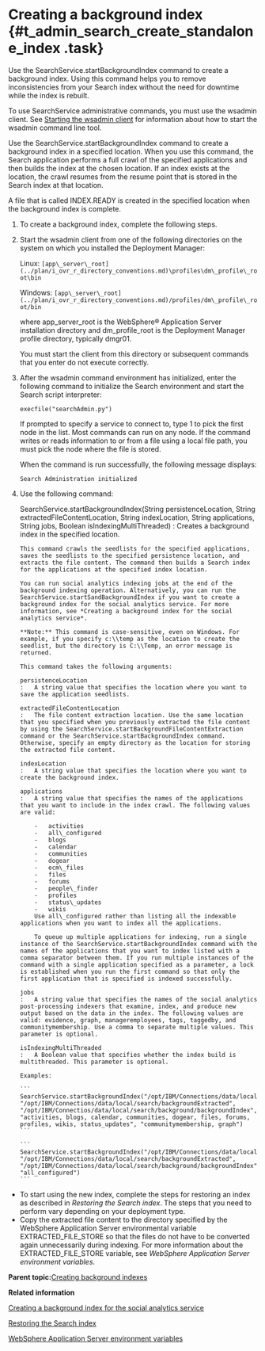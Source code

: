 # Creating a background index {#t_admin_search_create_standalone_index .task}

Use the SearchService.startBackgroundIndex command to create a background index. Using this command helps you to remove inconsistencies from your Search index without the need for downtime while the index is rebuilt.

To use SearchService administrative commands, you must use the wsadmin client. See [Starting the wsadmin client](t_admin_wsadmin_starting.md) for information about how to start the wsadmin command line tool.

Use the SearchService.startBackgroundIndex command to create a background index in a specified location. When you use this command, the Search application performs a full crawl of the specified applications and then builds the index at the chosen location. If an index exists at the location, the crawl resumes from the resume point that is stored in the Search index at that location.

A file that is called INDEX.READY is created in the specified location when the background index is complete.

1.  To create a background index, complete the following steps.
2.  Start the wsadmin client from one of the following directories on the system on which you installed the Deployment Manager:

    Linux: `[app\_server\_root](../plan/i_ovr_r_directory_conventions.md)\profiles\dm\_profile\_root\bin`

    Windows: `[app\_server\_root](../plan/i_ovr_r_directory_conventions.md)/profiles/dm\_profile\_root/bin`

    where app\_server\_root is the WebSphere® Application Server installation directory and dm\_profile\_root is the Deployment Manager profile directory, typically dmgr01.

    You must start the client from this directory or subsequent commands that you enter do not execute correctly.

3.  After the wsadmin command environment has initialized, enter the following command to initialize the Search environment and start the Search script interpreter:

    ```
    execfile("searchAdmin.py")
    ```

    If prompted to specify a service to connect to, type 1 to pick the first node in the list. Most commands can run on any node. If the command writes or reads information to or from a file using a local file path, you must pick the node where the file is stored.

    When the command is run successfully, the following message displays:

    ```
    Search Administration initialized
    ```

4.  Use the following command:

    SearchService.startBackgroundIndex\(String persistenceLocation, String extractedFileContentLocation, String indexLocation, String applications, String jobs, Boolean isIndexingMultiThreaded\)
    :   Creates a background index in the specified location.

        This command crawls the seedlists for the specified applications, saves the seedlists to the specified persistence location, and extracts the file content. The command then builds a Search index for the applications at the specified index location.

        You can run social analytics indexing jobs at the end of the background indexing operation. Alternatively, you can run the SearchService.startSandBackgroundIndex if you want to create a background index for the social analytics service. For more information, see *Creating a background index for the social analytics service*.

        **Note:** This command is case-sensitive, even on Windows. For example, if you specify c:\\temp as the location to create the seedlist, but the directory is C:\\Temp, an error message is returned.

        This command takes the following arguments:

        persistenceLocation
        :   A string value that specifies the location where you want to save the application seedlists.

        extractedFileContentLocation
        :   The file content extraction location. Use the same location that you specified when you previously extracted the file content by using the SearchService.startBackgroundFileContentExtraction command or the SearchService.startBackgroundIndex command. Otherwise, specify an empty directory as the location for storing the extracted file content.

        indexLocation
        :   A string value that specifies the location where you want to create the background index.

        applications
        :   A string value that specifies the names of the applications that you want to include in the index crawl. The following values are valid:

            -   activities
            -   all\_configured
            -   blogs
            -   calendar
            -   communities
            -   dogear
            -   ecm\_files
            -   files
            -   forums
            -   people\_finder
            -   profiles
            -   status\_updates
            -   wikis
            Use all\_configured rather than listing all the indexable applications when you want to index all the applications.

            To queue up multiple applications for indexing, run a single instance of the SearchService.startBackgroundIndex command with the names of the applications that you want to index listed with a comma separator between them. If you run multiple instances of the command with a single application specified as a parameter, a lock is established when you run the first command so that only the first application that is specified is indexed successfully.

        jobs
        :   A string value that specifies the names of the social analytics post-processing indexers that examine, index, and produce new output based on the data in the index. The following values are valid: evidence, graph, manageremployees, tags, taggedby, and communitymembership. Use a comma to separate multiple values. This parameter is optional.

        isIndexingMultiThreaded
        :   A Boolean value that specifies whether the index build is multithreaded. This parameter is optional.

        Examples:

        ```
        SearchService.startBackgroundIndex("/opt/IBM/Connections/data/local/search/backgroundCrawl", 
        "/opt/IBM/Connections/data/local/search/backgroundExtracted", 
        "/opt/IBM/Connectios/data/local/search/background/backgroundIndex",
        "activities, blogs, calendar, communities, dogear, files, forums,
        profiles, wikis, status_updates", "communitymembership, graph")
        ```

        ```
        SearchService.startBackgroundIndex("/opt/IBM/Connections/data/local/search/backgroundCrawl",
        "/opt/IBM/Connections/data/local/search/backgroundExtracted",
        "/opt/IBM/Connections/data/local/search/background/backgroundIndex",
        "all_configured")
        ```


-   To start using the new index, complete the steps for restoring an index as described in *Restoring the Search index*. The steps that you need to perform vary depending on your deployment type.
-   Copy the extracted file content to the directory specified by the WebSphere Application Server environmental variable EXTRACTED\_FILE\_STORE so that the files do not have to be converted again unnecessarily during indexing. For more information about the EXTRACTED\_FILE\_STORE variable, see *WebSphere Application Server environment variables*.

**Parent topic:**[Creating background indexes](../admin/c_admin_search_create_bgd_index.md)

**Related information**  


[Creating a background index for the social analytics service](../admin/t_admin_search_create_bgd_sand_index.md)

[Restoring the Search index](../admin/c_admin_search_restore_index.md)

[WebSphere Application Server environment variables](../admin/r_admin_common_was_env_variables.md)

